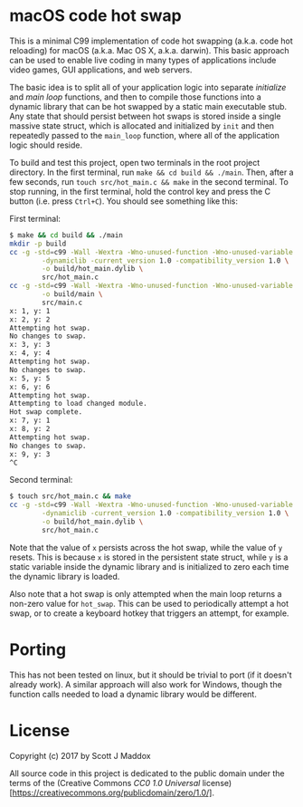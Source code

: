 # macOS code hot swap

This is a minimal C99 implementation of code hot swapping (a.k.a. code hot reloading) for macOS (a.k.a. Mac OS X, a.k.a. darwin). This basic approach can be used to enable live coding in many types of applications include video games, GUI applications, and web servers.

The basic idea is to split all of your application logic into separate *initialize* and *main loop* functions, and then to compile those functions into a dynamic library that can be hot swapped by a static main executable stub. Any state that should persist between hot swaps is stored inside a single massive state struct, which is allocated and initialized by `init` and then repeatedly passed to the `main_loop` function, where all of the application logic should reside.

To build and test this project, open two terminals in the root project directory. In the first terminal, run `make && cd build && ./main`. Then, after a few seconds, run `touch src/hot_main.c && make` in the second terminal. To stop running, in the first terminal, hold the control key and press the C button (i.e. press `Ctrl+C`). You should see something like this:

First terminal:

```sh
$ make && cd build && ./main
mkdir -p build
cc -g -std=c99 -Wall -Wextra -Wno-unused-function -Wno-unused-variable   \
		-dynamiclib -current_version 1.0 -compatibility_version 1.0 \
		-o build/hot_main.dylib \
		src/hot_main.c
cc -g -std=c99 -Wall -Wextra -Wno-unused-function -Wno-unused-variable   \
		-o build/main \
		src/main.c
x: 1, y: 1
x: 2, y: 2
Attempting hot swap.
No changes to swap.
x: 3, y: 3
x: 4, y: 4
Attempting hot swap.
No changes to swap.
x: 5, y: 5
x: 6, y: 6
Attempting hot swap.
Attempting to load changed module.
Hot swap complete.
x: 7, y: 1
x: 8, y: 2
Attempting hot swap.
No changes to swap.
x: 9, y: 3
^C
```

Second terminal:

```sh
$ touch src/hot_main.c && make
cc -g -std=c99 -Wall -Wextra -Wno-unused-function -Wno-unused-variable   \
		-dynamiclib -current_version 1.0 -compatibility_version 1.0 \
		-o build/hot_main.dylib \
		src/hot_main.c
```

Note that the value of `x` persists across the hot swap, while the value of `y` resets. This is because `x` is stored in the persistent state struct, while `y` is a static variable inside the dynamic library and is initialized to zero each time the dynamic library is loaded.

Also note that a hot swap is only attempted when the main loop returns a non-zero value for `hot_swap`. This can be used to periodically attempt a hot swap, or to create a keyboard hotkey that triggers an attempt, for example.

# Porting

This has not been tested on linux, but it should be trivial to port (if it doesn't already work). A similar approach will also work for Windows, though the function calls needed to load a dynamic library would be different.

# License

Copyright (c) 2017 by Scott J Maddox

All source code in this project is dedicated to the public domain under the terms of the (Creative Commons *CC0 1.0 Universal* license)[https://creativecommons.org/publicdomain/zero/1.0/].